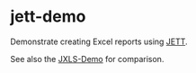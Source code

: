# jett-demo

Demonstrate creating Excel reports using [JETT](http://jett.sourceforge.net/).

See also the [JXLS-Demo](https://github.com/opticyclic/jxls-demo) for comparison.
